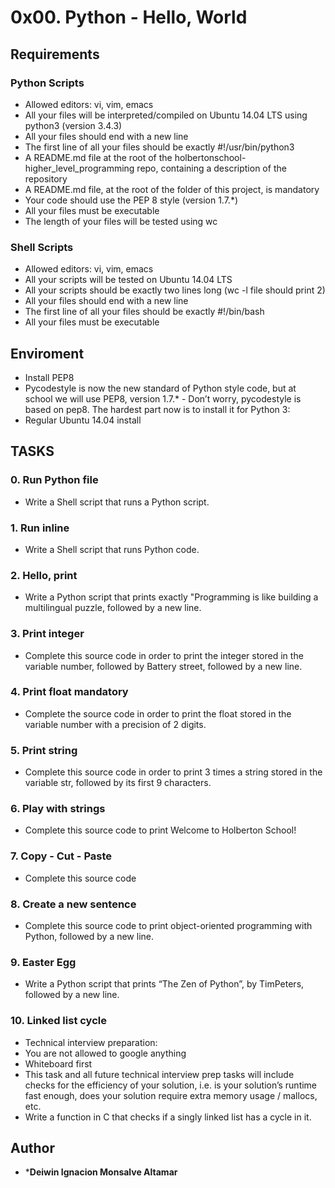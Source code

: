 # 0x00. Python - Hello, World

## Requirements

### Python Scripts
-   Allowed editors: vi, vim, emacs
-   All your files will be interpreted/compiled on Ubuntu 14.04 LTS using python3 (version 3.4.3)
-   All your files should end with a new line
-   The first line of all your files should be exactly #!/usr/bin/python3
-   A README.md file at the root of the holbertonschool-higher_level_programming repo, containing a description of the repository
-   A README.md file, at the root of the folder of this project, is mandatory
-   Your code should use the PEP 8 style (version 1.7.*)
-   All your files must be executable
-   The length of your files will be tested using wc

### Shell Scripts
-   Allowed editors: vi, vim, emacs
-   All your scripts will be tested on Ubuntu 14.04 LTS
-   All your scripts should be exactly two lines long (wc -l file should print 2)
-   All your files should end with a new line
-   The first line of all your files should be exactly #!/bin/bash
-   All your files must be executable

## Enviroment
-   Install PEP8
-   Pycodestyle is now the new standard of Python style code, but at school we will use PEP8, version 1.7.* -   Don’t worry, pycodestyle is based on pep8. The hardest part now is to install it for Python 3:
-   Regular Ubuntu 14.04 install

## TASKS

### 0. Run Python file
-   Write a Shell script that runs a Python script.

### 1. Run inline
-   Write a Shell script that runs Python code.

### 2. Hello, print
-   Write a Python script that prints exactly "Programming is like building a multilingual puzzle, followed by a new line.

### 3. Print integer
-   Complete this source code in order to print the integer stored in the variable number, followed by Battery street, followed by a new line.

###  4. Print float mandatory
-   Complete the source code in order to print the float stored in the variable number with a precision of 2 digits.

### 5. Print string
-   Complete this source code in order to print 3 times a string stored in the variable str, followed by its first 9 characters.

### 6. Play with strings
-   Complete this source code to print Welcome to Holberton School!

### 7. Copy - Cut - Paste
-   Complete this source code

### 8. Create a new sentence
-   Complete this source code to print object-oriented programming with Python, followed by a new line.

### 9. Easter Egg
-   Write a Python script that prints “The Zen of Python”, by TimPeters, followed by a new line.

### 10. Linked list cycle
-   Technical interview preparation:
-   You are not allowed to google anything
-   Whiteboard first
-   This task and all future technical interview prep tasks will include checks for the efficiency of your solution, i.e. is your solution’s runtime fast enough, does your solution require extra memory usage / mallocs, etc.
-   Write a function in C that checks if a singly linked list has a cycle in it.

## Author
-   ***Deiwin Ignacion Monsalve Altamar**